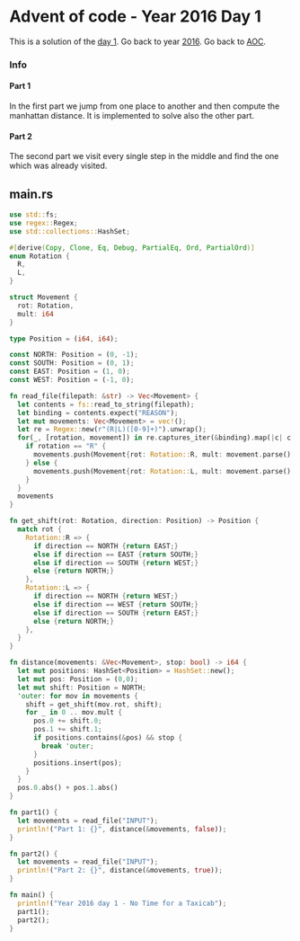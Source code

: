 # Advent of code - Year 2016 Day 1

This is a solution of the [day 1](https://adventofcode.com/2016/day/1). Go back to year [2016](2016.md). Go back to [AOC](../adventofcode.md).

### Info

#### Part 1

In the first part we jump from one place to another and then compute the manhattan distance. It is implemented to solve also the other part.

#### Part 2

The second part we visit every single step in the middle and find the one which was already visited.

## main.rs

```rs
use std::fs;
use regex::Regex;
use std::collections::HashSet;

#[derive(Copy, Clone, Eq, Debug, PartialEq, Ord, PartialOrd)]
enum Rotation {
  R,
  L,
}

struct Movement {
  rot: Rotation,
  mult: i64
}

type Position = (i64, i64);

const NORTH: Position = (0, -1);
const SOUTH: Position = (0, 1);
const EAST: Position = (1, 0);
const WEST: Position = (-1, 0);

fn read_file(filepath: &str) -> Vec<Movement> {
  let contents = fs::read_to_string(filepath);
  let binding = contents.expect("REASON");
  let mut movements: Vec<Movement> = vec!();
  let re = Regex::new(r"(R|L)([0-9]+)").unwrap();
  for(_, [rotation, movement]) in re.captures_iter(&binding).map(|c| c.extract()) {
    if rotation == "R" {
      movements.push(Movement{rot: Rotation::R, mult: movement.parse().unwrap()});
    } else {
      movements.push(Movement{rot: Rotation::L, mult: movement.parse().unwrap()});
    }
  }
  movements
}

fn get_shift(rot: Rotation, direction: Position) -> Position {
  match rot {
    Rotation::R => {
      if direction == NORTH {return EAST;}
      else if direction == EAST {return SOUTH;}
      else if direction == SOUTH {return WEST;}
      else {return NORTH;}
    },
    Rotation::L => {
      if direction == NORTH {return WEST;}
      else if direction == WEST {return SOUTH;}
      else if direction == SOUTH {return EAST;}
      else {return NORTH;}
    },
  }
}

fn distance(movements: &Vec<Movement>, stop: bool) -> i64 {
  let mut positions: HashSet<Position> = HashSet::new();
  let mut pos: Position = (0,0);
  let mut shift: Position = NORTH;
  'outer: for mov in movements {
    shift = get_shift(mov.rot, shift);
    for _ in 0 .. mov.mult {
      pos.0 += shift.0;
      pos.1 += shift.1;
      if positions.contains(&pos) && stop {
        break 'outer;
      }
      positions.insert(pos);
    }
  }
  pos.0.abs() + pos.1.abs()
}

fn part1() {
  let movements = read_file("INPUT");
  println!("Part 1: {}", distance(&movements, false));
}

fn part2() {
  let movements = read_file("INPUT");
  println!("Part 2: {}", distance(&movements, true));
}

fn main() {
  println!("Year 2016 day 1 - No Time for a Taxicab");
  part1();
  part2();
}
```

